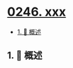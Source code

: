 # [0246. xxx](https://github.com/Tdahuyou/TNotes.leetcode/tree/main/notes/0246.%20xxx)

<!-- region:toc -->

- [1. 📝 概述](#1--概述)

<!-- endregion:toc -->

## 1. 📝 概述
